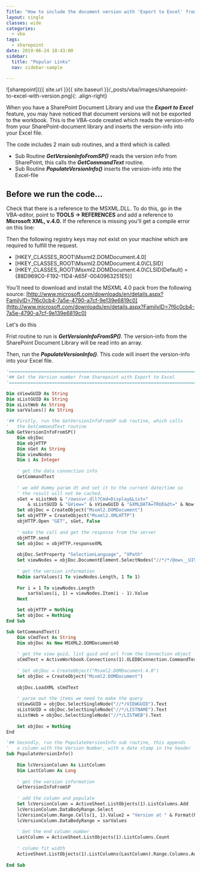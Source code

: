 ```yaml
---
Title: "How to include the document version with 'Export to Excel' from Sharepoint"
layout: single
classes: wide
categories:
  - vba
tags:
  - sharepoint
date: 2019-06-24 18:43:00
sidebar:
  title: "Popular Links"
  nav: sidebar-sample

---
```


![sharepoint]({{ site.url }}{{ site.baseurl }}/_posts/vba/images/sharepoint-to-excel-with-version.png){: .align-right}

When you have a SharePoint Document Library and use the ***Export to Excel*** feature, you may have noticed that document versions will not be exported to the workbook. This is the VBA-code created which reads the version-info from your SharePoint-document library and inserts the version-info into your Excel file.

The code includes 2 main sub routines, and a third which is called:

- Sub Routine ***GetVersionInfoFromSP()*** reads the version info from SharePoint, this calls the ***GetCommandText*** routine.
- Sub Routine ***PopulateVersionInfo()*** inserts the version-info into the Excel-file

## Before we run the code...

Check that there is a reference to the MSXML.DLL. To do this, go in the VBA-editor, point to **TOOLS -> REFERENCES** and add a reference to **Microsoft XML, v.4.0.** If the reference is missing you'll get a compile error on this line:

Then the following registry keys may not exist on your machine which are required to fulfill the request.

- [HKEY_CLASSES_ROOT\Msxml2.DOMDocument.4.0]
- [HKEY_CLASSES_ROOT\Msxml2.DOMDocument.4.0\CLSID]
- [HKEY_CLASSES_ROOT\Msxml2.DOMDocument.4.0\CLSID\(Default) = {88D969C0-F192-11D4-A65F-0040963251E5}]

You'll need to download and install the MSXML 4.0 pack from the following source: [http://www.microsoft.com/downloads/en/details.aspx?FamilyID=7f6c0cb4-7a5e-4790-a7cf-9e139e6819c0](http://www.microsoft.com/downloads/en/details.aspx?FamilyID=7f6c0cb4-7a5e-4790-a7cf-9e139e6819c0)

Let's do this

Frist routine to run is ***GetVersionInfoFromSP()***. The version-info from the SharePoint Document Library will be read into an array. 

Then, run the ***PopulateVersionInfo()***. This code will insert the version-info into your Excel file.

```vb
'========================================================================================
'## Get the Version number from Sharepoint with Export to Excel
'========================================================================================

Dim sViewGUID As String
Dim sListGUID As String
Dim sListWeb As String
Dim sarValues() As String

'## Firstly, run the GetVersionInfoFromSP sub routine, which calls
'   the GetCommandText routine
Sub GetVersionInfoFromSP()
	Dim objDoc
	Dim objHTTP
	Dim sGet As String
	Dim viewNodes
	Dim i As Integer
	
	' get the data connection info
	GetCommandText
	
	' we add dummy param dt and set it to the current date/time so
	' the result will not be cached.
	sGet = sListWeb & "/owssvr.dll?Cmd=Display&List=" _
		& sListGUID & "&View=" & sViewGUID & "&XMLDATA=TRUE&dt=" & Now
	Set objDoc = CreateObject("Msxml2.DOMDocument")
	Set objHTTP = CreateObject("Msxml2.XMLHTTP")
	objHTTP.Open "GET", sGet, False
	
	' make the call and get the response from the server
	objHTTP.send
	Set objDoc = objHTTP.responseXML
	
	objDoc.SetProperty "SelectionLanguage", "XPath"
	Set viewNodes = objDoc.DocumentElement.SelectNodes("//*/*/@ows__UIVersionString")
	
	' get the version information
	ReDim sarValues(1 To viewNodes.Length, 1 To 1)
	
	For i = 1 To viewNodes.Length
		sarValues(i, 1) = viewNodes.Item(i - 1).Value
	Next

	Set objHTTP = Nothing
	Set objDoc = Nothing
End Sub

Sub GetCommandText()
	Dim sCmdText As String
	Dim objDoc As New MSXML2.DOMDocument40
	
	' get the view guid, list guid and url from the Connection object
	sCmdText = ActiveWorkbook.Connections(1).OLEDBConnection.CommandText
	
	' Set objDoc = CreateObject("Msxml2.DOMDocument.4.0")
	Set objDoc = CreateObject("Msxml2.DOMDocument")
	
	objDoc.LoadXML sCmdText
	
	' parse out the items we need to make the query
	sViewGUID = objDoc.SelectSingleNode("//*/VIEWGUID").Text
	sListGUID = objDoc.SelectSingleNode("//*/LISTNAME").Text
	sListWeb = objDoc.SelectSingleNode("//*/LISTWEB").Text
	
	Set objDoc = Nothing
End

'## Secondly, run the PopulateVersionInfo sub routine, this appends
'   a column with the Version Number, with a date stamp in the header
Sub PopulateVersionInfo()
	
	Dim lcVersionColumn As ListColumn
	Dim LastColumn As Long
	
	' get the version information
	GetVersionInfoFromSP
	
	' add the column and populate
	Set lcVersionColumn = ActiveSheet.ListObjects(1).ListColumns.Add
	lcVersionColumn.DataBodyRange.Select
	lcVersionColumn.Range.Cells(1, 1).Value2 = "Version at " & Format(Now, "d/mm/yy hh:mm")
	lcVersionColumn.DataBodyRange = sarValues
	
	' Get the end column number
	LastColumn = ActiveSheet.ListObjects(1).ListColumns.Count
	
	' column fit width
	ActiveSheet.ListObjects(1).ListColumns(LastColumn).Range.Columns.AutoFit
   
End Sub
```
